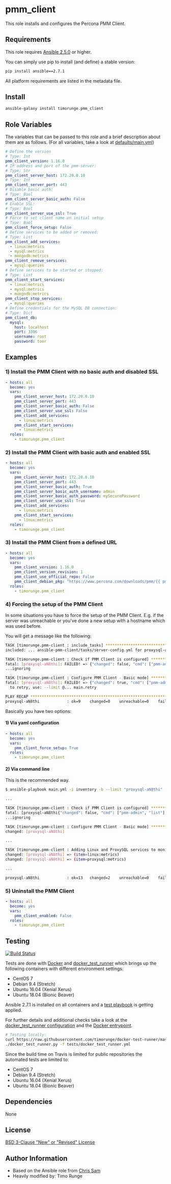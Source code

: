 # pmm_client

This role installs and configures the Percona PMM Client.

## Requirements

This role requires
[Ansible 2.5.0](https://docs.ansible.com/ansible/devel/roadmap/ROADMAP_2_5.html)
or higher.

You can simply use pip to install (and define) a stable version:

```sh
pip install ansible==2.7.1
```

All platform requirements are listed in the metadata file.

## Install

```sh
ansible-galaxy install timorunge.pmm_client
```

## Role Variables

The variables that can be passed to this role and a brief description about
them are as follows. (For all variables, take a look at [defaults/main.yml](defaults/main.yml))

```yaml
# Define the version
# Type: Int
pmm_client_version: 1.16.0
# IP address and port of the pmm-server:
# Type: Str
pmm_client_server_host: 172.20.0.10
# Type: Int
pmm_client_server_port: 443
# Disable basic auth:
# Type: Bool
pmm_client_server_basic_auth: False
# Enable SSL:
# Type: Bool
pmm_client_server_use_ssl: True
# Force to set client name on initial setup
# Type: Bool
pmm_client_force_setup: False
# Define services to be added or removed:
# Type: List
pmm_client_add_services:
  - linux:metrics
  - mysql:metrics
  - mongodb:metrics
pmm_client_remove_services:
  - mysql:queries
# Define services to be started or stopped:
# Type: List
pmm_client_start_services:
  - linux:metrics
  - mysql:metrics
  - mongodb:metrics
pmm_client_stop_services:
  - mysql:queries
# Define credentials for the MySQL DB connection:
# Type: Dict
pmm_client_db:
  mysql:
    host: localhost
    port: 3306
    username: root
    password: toor
```

## Examples

### 1) Install the PMM Client with no basic auth and disabled SSL

```yaml
- hosts: all
  become: yes
  vars:
    pmm_client_server_host: 172.20.0.10
    pmm_client_server_port: 443
    pmm_client_server_basic_auth: False
    pmm_client_server_use_ssl: False
    pmm_client_add_services:
      - linux:metrics
    pmm_client_start_services:
      - linux:metrics
  roles:
    - timorunge.pmm_client
```

### 2) Install the PMM Client with basic auth and enabled SSL

```yaml
- hosts: all
  become: yes
  vars:
    pmm_client_server_host: 172.20.0.10
    pmm_client_server_port: 443
    pmm_client_server_basic_auth: True
    pmm_client_server_basic_auth_username: admin
    pmm_client_server_basic_auth_password: mySecurePassword
    pmm_client_server_use_ssl: True
    pmm_client_add_services:
      - linux:metrics
    pmm_client_start_services:
      - linux:metrics
  roles:
    - timorunge.pmm_client
```

### 3) Install the PMM Client from a defined URL

```yaml
- hosts: all
  become: yes
  vars:
    pmm_client_version: 1.16.0
    pmm_client_version_revision: 1
    pmm_client_use_official_repo: False
    pmm_client_debian_pkg: "https://www.percona.com/downloads/pmm/{{ pmm_client_version }}/binary/debian/{{ ansible_distribution_release }}/x86_64/pmm-client_{{ pmm_client_version }}-{{ pmm_client_version_revision }}.{{ ansible_distribution_release }}_amd64.deb"
  roles:
    - timorunge.pmm_client
```

### 4) Forcing the setup of the PMM Client

In some situations you have to force the setup of the PMM Client. E.g. if the
server was unreachable or you've done a new setup with a hostname which was
used before.

You will get a message like the following:

```sh
TASK [timorunge.pmm-client : include_tasks] ********************************************************************************************************
included: ... ansible-pmm-client/tasks/server-config.yml for proxysql-aN8thi

TASK [timorunge.pmm-client : Check if PMM Client is configured] ************************************************************************************
fatal: [proxysql-aN8thi]: FAILED! => {"changed": false, "cmd": ["pmm-admin", "list"], "delta": "0:00:00.148803", "end": "2018-09-25 09:39:46.297917", "msg": "non-zero return code", "rc": 1, "start": "2018-09-25 09:39:46.149114", "stderr": "", "stderr_lines": [], "stdout": "PMM client is not configured, missing config file. Please make sure you have run 'pmm-admin config'.", "stdout_lines": ["PMM client is not configured, missing config file. Please make sure you have run 'pmm-admin config'."]}
...ignoring

TASK [timorunge.pmm-client : Configure PMM Client - Basic mode] ************************************************************************************
fatal: [proxysql-aN8thi]: FAILED! => {"changed": true, "cmd": ["pmm-admin", "config", "--server", "172.20.0.10:80", "--client-name", "proxysql-aN8thi", "--config-file", "/usr/local/percona/pmm-client/pmm.yml"], "delta": "0:00:00.239708", "end": "2018-09-25 09:39:50.590280", "msg": "non-zero return code", "rc": 1, "start": "2018-09-25 09:39:50.350572", "stderr": "", "stderr_lines": [], "stdout": "Another client with the same name 'proxysql-aN8thi' detected, its address is 172.20.0.11.\nIt has the active services so this name is not available.\n\nSpecify the other one using --client-name flag.\n\nIn case this is the correct client node that was previously uninstalled with unreachable PMM server,\nyou can add --force flag to proceed further. Do not use this flag otherwise.\nThe orphaned remote services will be removed automatically.", "stdout_lines": ["Another client with the same name 'proxysql-aN8thi' detected, its address is 172.20.0.11.", "It has the active services so this name is not available.", "", "Specify the other one using --client-name flag.", "", "In case this is the correct client node that was previously uninstalled with unreachable PMM server,", "you can add --force flag to proceed further. Do not use this flag otherwise.", "The orphaned remote services will be removed automatically."]}
  to retry, use: --limit @... main.retry

PLAY RECAP *****************************************************************************************************************************************
proxysql-aN8thi            : ok=9    changed=0    unreachable=0    failed=1
```

Basically you have two options:

#### 1) Via yaml configuration

```yaml
- hosts: all
  become: yes
  vars:
    pmm_client_force_setup: True
  roles:
    - timorunge.pmm_client
```

#### 2) Via command line

This is the recommended way.

```sh
$ ansible-playbook main.yml -i inventory -b --limit "proxysql-aN8thi" --diff -e "{ pmm_client_force_setup: True }"

...

TASK [timorunge.pmm-client : Check if PMM Client is configured] ************************************************************************************
fatal: [proxysql-aN8thi{"changed": false, "cmd": ["pmm-admin", "list"], "delta": "0:00:00.361021", "end": "2018-09-25 09:51:30.675725", "msg": "non-zero return code", "rc": 1, "start": "2018-09-25 09:51:30.314704", "stderr": "", "stderr_lines": [], "stdout": "PMM client is not configured, missing config file. Please make sure you have run 'pmm-admin config'.", "stdout_lines": ["PMM client is not configured, missing config file. Please make sure you have run 'pmm-admin config'."]}
...ignoring

TASK [timorunge.pmm-client : Configure PMM Client - Basic mode] ************************************************************************************
changed: [proxysql-aN8thi]

...

TASK [timorunge.pmm-client : Adding Linux and ProxySQL services to monitoring] *********************************************************************
changed: [proxysql-aN8thi] => (item=linux:metrics)
changed: [proxysql-aN8thi] => (item=proxysql:metrics)

...

proxysql-aN8thi            : ok=13   changed=2    unreachable=0    failed=0
```

### 5) Uninstall the PMM Client

```yaml
- hosts: all
  become: yes
  vars:
    pmm_client_enabled: False
  roles:
    - timorunge.pmm_client
```

## Testing

[![Build Status](https://travis-ci.org/timorunge/ansible-pmm-client.svg?branch=master)](https://travis-ci.org/timorunge/ansible-pmm-client)

Tests are done with [Docker](https://www.docker.com) and
[docker_test_runner](https://github.com/timorunge/docker-test-runner) which
brings up the following containers with different environment settings:

- CentOS 7
- Debian 9.4 (Stretch)
- Ubuntu 16.04 (Xenial Xerus)
- Ubuntu 18.04 (Bionic Beaver)

Ansible 2.7.1 is installed on all containers and a
[test playbook](tests/test.yml) is getting applied.

For further details and additional checks take a look at the
[docker_test_runner configuration](tests/docker_test_runner.yml) and the
[Docker entrypoint](tests/docker/docker-entrypoint.sh).

```sh
# Testing locally:
curl https://raw.githubusercontent.com/timorunge/docker-test-runner/master/install.sh | sh
./docker_test_runner.py -f tests/docker_test_runner.yml
```

Since the build time on Travis is limited for public repositories the
automated tests are limited to:

- CentOS 7
- Debian 9.4 (Stretch)
- Ubuntu 16.04 (Xenial Xerus)
- Ubuntu 18.04 (Bionic Beaver)

## Dependencies

None

## License

[BSD 3-Clause "New" or "Revised" License](https://spdx.org/licenses/BSD-3-Clause.html)

## Author Information

- Based on the Ansible role from [Chris Sam](https://github.com/chrissam/ansible-role-pmm-client)
- Heavily modified by: Timo Runge
